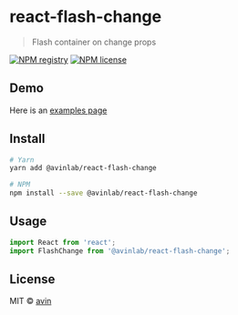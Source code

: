# react-flash-change

> Flash container on change props

[![NPM registry](https://img.shields.io/npm/v/@avinlab/react-flash-change.svg?style=for-the-badge)](https://yarnpkg.com/en/package/@avinlab/react-flash-change) [![NPM license](https://img.shields.io/badge/license-mit-red.svg?style=for-the-badge)](LICENSE)

## Demo

Here is an [examples page](https://avin.github.io/react-flash-change)

## Install

```bash
# Yarn
yarn add @avinlab/react-flash-change

# NPM
npm install --save @avinlab/react-flash-change
```

## Usage

```js
import React from 'react';
import FlashChange from '@avinlab/react-flash-change';
```

## License

MIT © [avin](https://github.com/avin)
